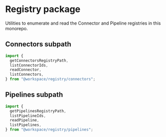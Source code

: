 # Registry package

Utilities to enumerate and read the Connector and Pipeline registries in this monorepo.

## Connectors subpath

```ts
import {
  getConnectorsRegistryPath,
  listConnectorIds,
  readConnector,
  listConnectors,
} from "@workspace/registry/connectors";
```

## Pipelines subpath

```ts
import {
  getPipelinesRegistryPath,
  listPipelineIds,
  readPipeline,
  listPipelines,
} from "@workspace/registry/pipelines";
```